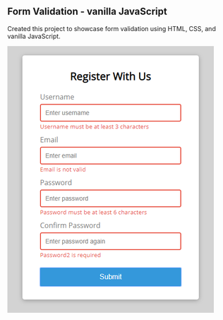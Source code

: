 ## Form Validation - vanilla JavaScript

Created this project to showcase form validation using HTML, CSS, and vanilla JavaScript.

![](img/formvalidation-snippet.PNG)
